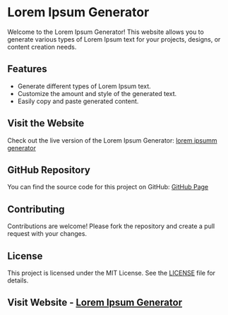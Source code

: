 # Lorem Ipsum Generator

Welcome to the Lorem Ipsum Generator! This website allows you to generate various types of Lorem Ipsum text for your projects, designs, or content creation needs.


## Features

- Generate different types of Lorem Ipsum text.
- Customize the amount and style of the generated text.
- Easily copy and paste generated content.

## Visit the Website

Check out the live version of the Lorem Ipsum Generator: [lorem ipsumm generator](https://lorem-ipsumm.com/)

## GitHub Repository

You can find the source code for this project on GitHub: [GitHub Page](https://github.com/sanjayp01511/lorem-ipsum)

## Contributing

Contributions are welcome! Please fork the repository and create a pull request with your changes.

## License

This project is licensed under the MIT License. See the [LICENSE](https://github.com/sanjayp01511/lorem-ipsum/blob/main/LICENSE) file for details.
## Visit Website - [Lorem Ipsum Generator](https://lorem-ipsumm.com/)
